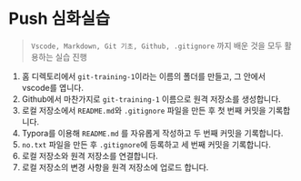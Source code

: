 # Push 심화실습

> `Vscode, Markdown, Git 기초, Github, .gitignore` 까지 배운 것을 모두 활용하는 실습 진행

1. 홈 디렉토리에서 `git-training-1`이라는 이름의 폴더를 만들고, 그 안에서 vscode를 엽니다.
2. Github에서 마찬가지로 `git-training-1` 이름으로 원격 저장소를 생성합니다.
3. 로컬 저장소에서 `README.md`와 `.gitignore` 파일을 만든 후 첫 번째 커밋을 기록합니다.
4. Typora를 이용해 `README.md` 를 자유롭게 작성하고 두 번째 커밋을 기록합니다.
5. `no.txt` 파일을 만든 후 `.gitignore`에 등록하고 세 번째 커밋을 기록합니다.
6. 로컬 저장소와 원격 저장소를 연결합니다.
7. 로컬 저장소의 변경 사항을 원격 저장소에 업로드 합니다.